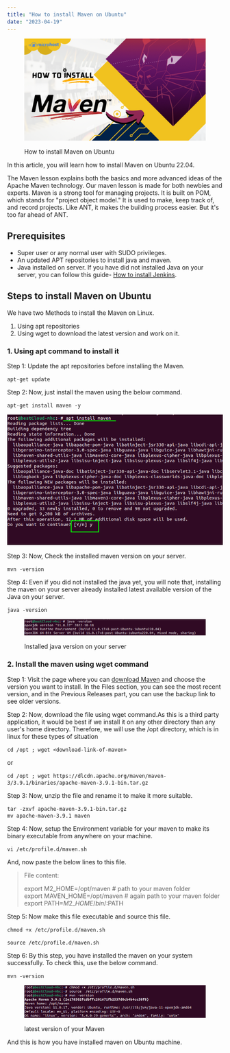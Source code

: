 ```yaml
---
title: "How to install Maven on Ubuntu"
date: "2023-04-19"
---
```


<figure>

![How to install Maven on Ubuntu](images/How-to-install-maven-on-Ubuntu.png)

<figcaption>

How to install Maven on Ubuntu

</figcaption>

</figure>

In this article, you will learn how to install Maven on Ubuntu 22.04.

The Maven lesson explains both the basics and more advanced ideas of the Apache Maven technology. Our maven lesson is made for both newbies and experts. Maven is a strong tool for managing projects. It is built on POM, which stands for "project object model." It is used to make, keep track of, and record projects. Like ANT, it makes the building process easier. But it's too far ahead of ANT.

## Prerequisites

- Super user or any normal user with SUDO privileges.
- An updated APT repositories to install java and maven.
- Java installed on server. If you have did not installed Java on your server, you can follow this guide- [How to install Jenkins](https://utho.com/docs/tutorial/how-to-install-jenkins-on-debian-10/).

## Steps to install Maven on Ubuntu

We have two Methods to install the Maven on Linux.

1. Using apt repositories
2. Using wget to download the latest version and work on it.

### 1\. Using apt command to install it

Step 1: Update the apt repositories before installing the Maven.

```
apt-get update
```
Step 2: Now, just install the maven using the below command.

```
apt-get install maven -y
```
![](images/image-958.png)

Step 3: Now, Check the installed maven version on your server.

```
mvn -version
```
Step 4: Even if you did not installed the java yet, you will note that, installing the maven on your server already installed latest available version of the Java on your server.

```
java -version
```
<figure>

![Installed java version on your server](images/image-959.png)

<figcaption>

Installed java version on your server

</figcaption>

</figure>

### 2\. Install the maven using wget command

Step 1: Visit the page where you can [download Maven](https://maven.apache.org/download.cgi) and choose the version you want to install. In the Files section, you can see the most recent version, and in the Previous Releases part, you can use the backup link to see older versions.

Step 2: Now, download the file using wget command.As this is a third party application, it would be best if we install it on any other directory than any user's home directory. Therefore, we will use the /opt directory, which is in linux for these types of situation

```
cd /opt ; wget <download-link-of-maven>
```
or

```
cd /opt ; wget https://dlcdn.apache.org/maven/maven-3/3.9.1/binaries/apache-maven-3.9.1-bin.tar.gz
```
Step 3: Now, unzip the file and rename it to make it more suitable.

```
tar -zxvf apache-maven-3.9.1-bin.tar.gz
mv apache-maven-3.9.1 maven
```
Step 4: Now, setup the Environment variable for your maven to make its binary executable from anywhere on your machine.

```
vi /etc/profile.d/maven.sh
```
And, now paste the below lines to this file.

> File content:
> 
> export M2\_HOME=/opt/maven # path to your maven folder  
> export MAVEN\_HOME=/opt/maven # again path to your maven folder  
> export PATH=$M2\_HOME/bin/:$PATH

Step 5: Now make this file executable and source this file.

```
chmod +x /etc/profile.d/maven.sh
```
```
source /etc/profile.d/maven.sh
```
Step 6: By this step, you have installed the maven on your system successfully. To check this, use the below command.

```
mvn -version
```
<figure>

![latest version of your Maven](images/image-960.png)

<figcaption>

latest version of your Maven

</figcaption>

</figure>

And this is how you have installed maven on Ubuntu machine.
